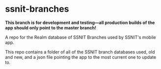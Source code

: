 # ssnit-branches

**This branch is for development and testing—all production builds of the app should only point to the master branch!**

A repo for the Realm database of SSNIT Branches used by SSNIT's mobile app.

This repo contains a folder of all of the SSNIT branch databases used, old and new, and a json file pointing the app to the most current one to update to.
